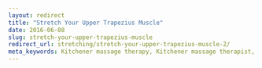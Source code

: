 ```yaml
---
layout: redirect
title: "Stretch Your Upper Trapezius Muscle"
date: 2016-06-08
slug: stretch-your-upper-trapezius-muscle
redirect_url: stretching/stretch-your-upper-trapezius-muscle-2/
meta_keywords: Kitchener massage therapy, Kitchener massage therapist, massage therapist Kitchener , massage therapy Kitchener, Kitchener registered massage therapy, Kitchener registered massage therapist, registered massage therapist Kitchener , registered massage therapy Kitchener, Deep tissue massage, massage, sports massage, Kitchener sports massage, massage therapy, massage therapist, registered massage therapist, registered massage therapy, climbing injury, finger injury,  
---
```

